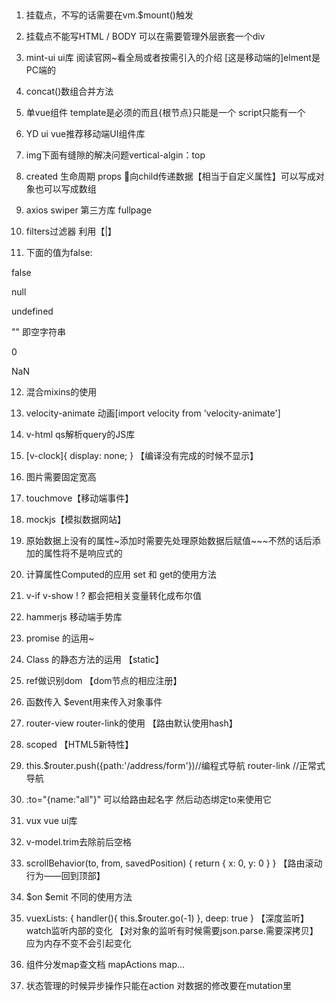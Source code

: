 ## 
1. 挂载点，不写的话需要在vm.$mount()触发
2. 挂载点不能写HTML / BODY  可以在需要管理外层嵌套一个div
3. mint-ui ui库 阅读官网~看全局或者按需引入的介绍 [这是移动端的]elment是PC端的
4. concat()数组合并方法

5. 单vue组件 template是必须的而且{根节点}只能是一个 script只能有一个

6. YD ui vue推荐移动端UI组件库

7. img下面有缝隙的解决问题vertical-algin：top

8. created 生命周期 props 向child传递数据【相当于自定义属性】可以写成对象也可以写成数组

9. axios swiper 第三方库  fullpage
10. filters过滤器  利用【|】

11. 下面的值为false:

false

null

undefined

""  即空字符串

0

NaN

12. 混合mixins的使用

13. velocity-animate 动画[import velocity from 'velocity-animate']

14. v-html   qs解析query的JS库

15. [v-clock]{
      display: none;
    }  【编译没有完成的时候不显示】

16. 图片需要固定宽高

17. touchmove【移动端事件】

18. mockjs【模拟数据网站】

19. 原始数据上没有的属性~添加时需要先处理原始数据后赋值~~~不然的话后添加的属性将不是响应式的

20. 计算属性Computed的应用  set 和 get的使用方法

21. v-if v-show  ! ?  都会把相关变量转化成布尔值

22. hammerjs 移动端手势库

23. promise 的运用~

24. Class 的静态方法的运用 【static】

25. ref做识别dom  【dom节点的相应注册】

26. 函数传入 $event用来传入对象事件

27. router-view   router-link的使用   【路由默认使用hash】

28. scoped 【HTML5新特性】

29.  this.$router.push({path:'/address/form'})//编程式导航     router-link //正常式导航

30. :to="{name:"all"}"  可以给路由起名字 然后动态绑定to来使用它

31. vux vue ui库

32. v-model.trim去除前后空格

33.   scrollBehavior(to, from, savedPosition) {
        return { x: 0, y: 0 }
    }  【路由滚动行为——回到顶部】

34. $on $emit 不同的使用方法

35. vuexLists: {
            handler(){
                this.$router.go(-1)
            },
            deep: true
        }
        【深度监听】watch监听内部的变化     【对对象的监听有时候需要json.parse.需要深拷贝】应为内存不变不会引起变化

36. 组件分发map查文档   mapActions   map…

37. 状态管理的时候异步操作只能在action  对数据的修改要在mutation里